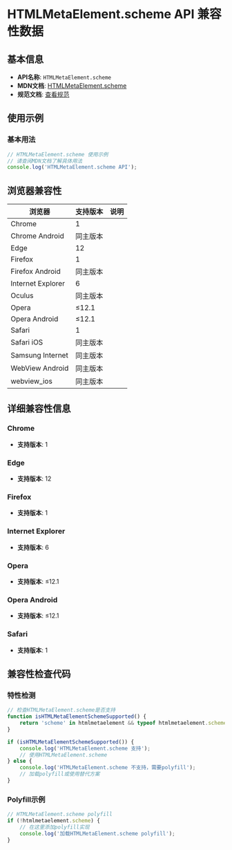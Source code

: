 # HTMLMetaElement.scheme API 兼容性数据

## 基本信息

- **API名称**: `HTMLMetaElement.scheme`
- **MDN文档**: [HTMLMetaElement.scheme](https://developer.mozilla.org/docs/Web/API/HTMLMetaElement/scheme)
- **规范文档**: [查看规范](https://html.spec.whatwg.org/multipage/obsolete.html#dom-meta-scheme)

## 使用示例

### 基本用法

```javascript
// HTMLMetaElement.scheme 使用示例
// 请查阅MDN文档了解具体用法
console.log('HTMLMetaElement.scheme API');
```

## 浏览器兼容性

| 浏览器 | 支持版本 | 说明 |
|--------|----------|------|
| Chrome | 1 |  |
| Chrome Android | 同主版本 |  |
| Edge | 12 |  |
| Firefox | 1 |  |
| Firefox Android | 同主版本 |  |
| Internet Explorer | 6 |  |
| Oculus | 同主版本 |  |
| Opera | ≤12.1 |  |
| Opera Android | ≤12.1 |  |
| Safari | 1 |  |
| Safari iOS | 同主版本 |  |
| Samsung Internet | 同主版本 |  |
| WebView Android | 同主版本 |  |
| webview_ios | 同主版本 |  |

## 详细兼容性信息

### Chrome

- **支持版本**: 1

### Edge

- **支持版本**: 12

### Firefox

- **支持版本**: 1

### Internet Explorer

- **支持版本**: 6

### Opera

- **支持版本**: ≤12.1

### Opera Android

- **支持版本**: ≤12.1

### Safari

- **支持版本**: 1

## 兼容性检查代码

### 特性检测

```javascript
// 检查HTMLMetaElement.scheme是否支持
function isHTMLMetaElementSchemeSupported() {
    return 'scheme' in htmlmetaelement && typeof htmlmetaelement.scheme === 'function';
}

if (isHTMLMetaElementSchemeSupported()) {
    console.log('HTMLMetaElement.scheme 支持');
    // 使用HTMLMetaElement.scheme
} else {
    console.log('HTMLMetaElement.scheme 不支持，需要polyfill');
    // 加载polyfill或使用替代方案
}
```

### Polyfill示例

```javascript
// HTMLMetaElement.scheme polyfill
if (!htmlmetaelement.scheme) {
    // 在这里添加polyfill实现
    console.log('加载HTMLMetaElement.scheme polyfill');
}
```

